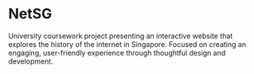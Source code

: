# NetSG
University coursework project presenting an interactive website that explores the history of the internet in Singapore.  Focused on creating an engaging, user-friendly experience through thoughtful design and development. 
